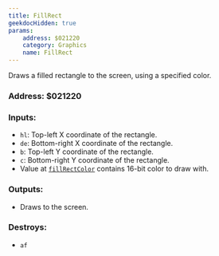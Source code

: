 ```yaml
---
title: FillRect
geekdocHidden: true
params:
    address: $021220
    category: Graphics
    name: FillRect
---
```


Draws a filled rectangle to the screen, using a specified color.

### Address: $021220

### Inputs:
* `hl`: Top-left X coordinate of the rectangle.
* `de`: Bottom-right X coordinate of the rectangle.
* `b`: Top-left Y coordinate of the rectangle.
* `c`: Bottom-right Y coordinate of the rectangle.
* Value at [`fillRectColor`](../../../memory/all/fillRectColor) contains 16-bit color to draw with.

### Outputs:
* Draws to the screen.

### Destroys:
* `af`

